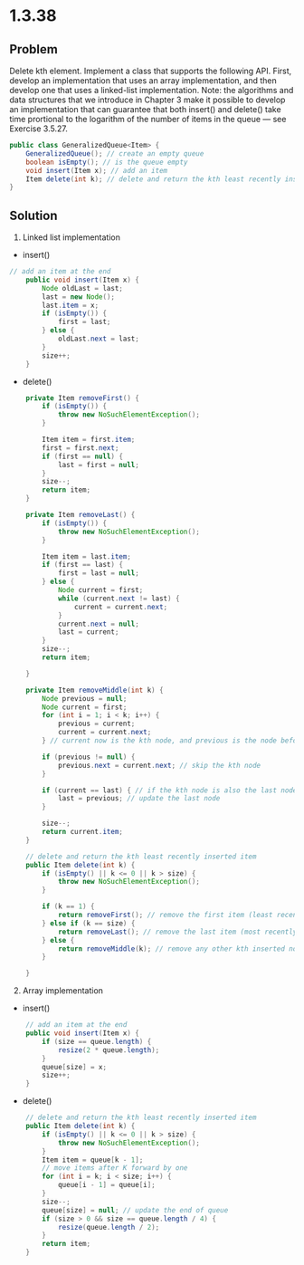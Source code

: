 # 1.3.38

## Problem

Delete kth element. Implement a class that supports the following API. First, develop an implementation that uses an array implementation, and then develop one that uses a linked-list implementation. Note: the algorithms and data structures that we introduce in Chapter 3 make it possible to develop an implementation that can guarantee that both insert() and delete() take time prortional to the logarithm of the number of items in the queue — see Exercise 3.5.27.

```java
public class GeneralizedQueue<Item> {
    GeneralizedQueue(); // create an empty queue
    boolean isEmpty(); // is the queue empty
    void insert(Item x); // add an item
    Item delete(int k); // delete and return the kth least recently inserted item
}
```

## Solution

1. Linked list implementation

- insert()

```java
// add an item at the end
    public void insert(Item x) {
        Node oldLast = last;
        last = new Node();
        last.item = x;
        if (isEmpty()) {
            first = last;
        } else {
            oldLast.next = last;
        }
        size++;
    }
```

- delete()

```java
    private Item removeFirst() {
        if (isEmpty()) {
            throw new NoSuchElementException();
        }

        Item item = first.item;
        first = first.next;
        if (first == null) {
            last = first = null;
        }
        size--;
        return item;
    }

    private Item removeLast() {
        if (isEmpty()) {
            throw new NoSuchElementException();
        }

        Item item = last.item;
        if (first == last) {
            first = last = null;
        } else {
            Node current = first;
            while (current.next != last) {
                current = current.next;
            }
            current.next = null;
            last = current;
        }
        size--;
        return item;

    }

    private Item removeMiddle(int k) {
        Node previous = null;
        Node current = first;
        for (int i = 1; i < k; i++) {
            previous = current;
            current = current.next;
        } // current now is the kth node, and previous is the node before it

        if (previous != null) {
            previous.next = current.next; // skip the kth node
        }

        if (current == last) { // if the kth node is also the last node
            last = previous; // update the last node
        }

        size--;
        return current.item;
    }

    // delete and return the kth least recently inserted item
    public Item delete(int k) {
        if (isEmpty() || k <= 0 || k > size) {
            throw new NoSuchElementException();
        }

        if (k == 1) {
            return removeFirst(); // remove the first item (least recently)
        } else if (k == size) {
            return removeLast(); // remove the last item (most recently)
        } else {
            return removeMiddle(k); // remove any other kth inserted node
        }

    }
```

2. Array implementation

- insert()

````java
    // add an item at the end
    public void insert(Item x) {
        if (size == queue.length) {
            resize(2 * queue.length);
        }
        queue[size] = x;
        size++;
    }
````

- delete()

````java
    // delete and return the kth least recently inserted item
    public Item delete(int k) {
        if (isEmpty() || k <= 0 || k > size) {
            throw new NoSuchElementException();
        }
        Item item = queue[k - 1];
        // move items after K forward by one
        for (int i = k; i < size; i++) {
            queue[i - 1] = queue[i];
        }
        size--;
        queue[size] = null; // update the end of queue
        if (size > 0 && size == queue.length / 4) {
            resize(queue.length / 2);
        }
        return item;
    }
````